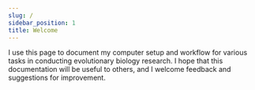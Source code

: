 ```yaml
---
slug: /
sidebar_position: 1
title: Welcome
---
```



I use this page to document my computer setup and workflow for various tasks in conducting evolutionary biology research. I hope that this documentation will be useful to others, and I welcome feedback and suggestions for improvement.
